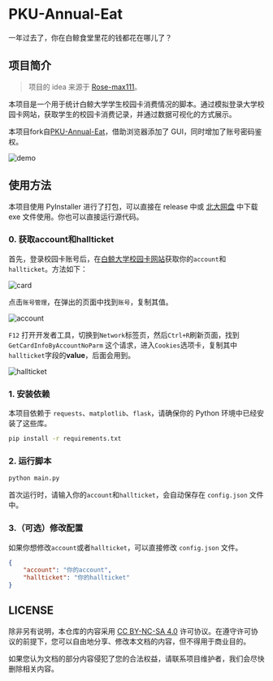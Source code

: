 # PKU-Annual-Eat

一年过去了，你在白鲸食堂里花的钱都花在哪儿了？

## 项目简介

> 项目的 idea 来源于 [Rose-max111](https://github.com/Rose-max111)。

本项目是一个用于统计白鲸大学学生校园卡消费情况的脚本。通过模拟登录大学校园卡网站，获取学生的校园卡消费记录，并通过数据可视化的方式展示。

本项目fork自[PKU-Annual-Eat](https://github.com/KingRayCao/PKU-Annual-Eat)，借助浏览器添加了 GUI，同时增加了账号密码鉴权。

![demo](./demo.png)



## 使用方法

本项目使用 PyInstaller 进行了打包，可以直接在 release 中或 [北大网盘](https://disk.pku.edu.cn/link/AA79CD6D47E40D42E38CA4D93BBE98F5A1) 中下载 exe 文件使用。你也可以直接运行源代码。

### 0. 获取account和hallticket

首先，登录校园卡账号后，在[白鲸大学校园卡网站](https://card.pku.edu.cn/user/user)获取你的`account`和`hallticket`。方法如下：

![card](./card.png)

点击`账号管理`，在弹出的页面中找到`账号`，复制其值。

![account](./account.png)

`F12` 打开开发者工具，切换到`Network`标签页，然后`Ctrl+R`刷新页面，找到 `GetCardInfoByAccountNoParm` 这个请求，进入`Cookies`选项卡，复制其中`hallticket`字段的**value**，后面会用到。

![hallticket](./hallticket.png)

### 1. 安装依赖

本项目依赖于 `requests`、`matplotlib`、`flask`，请确保你的 Python 环境中已经安装了这些库。

```bash
pip install -r requirements.txt
```

### 2. 运行脚本

```bash
python main.py
```

首次运行时，请输入你的`account`和`hallticket`，会自动保存在 `config.json` 文件中。

### 3.（可选）修改配置

如果你想修改`account`或者`hallticket`，可以直接修改 `config.json` 文件。

```json
{
    "account": "你的account",
    "hallticket": "你的hallticket"
}
```

## LICENSE

除非另有说明，本仓库的内容采用 [CC BY-NC-SA 4.0](https://creativecommons.org/licenses/by-nc-sa/4.0/) 许可协议。在遵守许可协议的前提下，您可以自由地分享、修改本文档的内容，但不得用于商业目的。

如果您认为文档的部分内容侵犯了您的合法权益，请联系项目维护者，我们会尽快删除相关内容。
